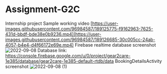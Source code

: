# Assignment-G2C
Internship project 
Sample working video
[https://user-images.githubusercontent.com/96984587/189125775-f9162963-7625-431d-bbdf-bde38e0b9236.mp4](https://user-images.githubusercontent.com/96984587/189126685-30c005cc-24ab-4057-b4e4-d4f66172e69e.mp4)
Firebase realtime database screenshot 
![2022-09-08](https://user-images.githubusercontent.com/96984587/189124408-93d5ceb3-f90c-4f1c-8541-6cc09df4498d.png)
Database link: https://console.firebase.google.com/u/0/project/gear2care-1e385/database/gear2care-1e385-default-rtdb/data
BookingDetailsActivity screenshot
![2022-09-08 (1)](https://user-images.githubusercontent.com/96984587/189125411-47051554-5921-4f75-9e37-e26915e32aef.png)

